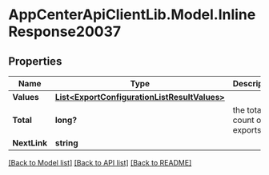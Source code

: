 # AppCenterApiClientLib.Model.InlineResponse20037
## Properties

Name | Type | Description | Notes
------------ | ------------- | ------------- | -------------
**Values** | [**List&lt;ExportConfigurationListResultValues&gt;**](ExportConfigurationListResultValues.md) |  | 
**Total** | **long?** | the total count of exports | [optional] 
**NextLink** | **string** |  | [optional] 

[[Back to Model list]](../README.md#documentation-for-models) [[Back to API list]](../README.md#documentation-for-api-endpoints) [[Back to README]](../README.md)

